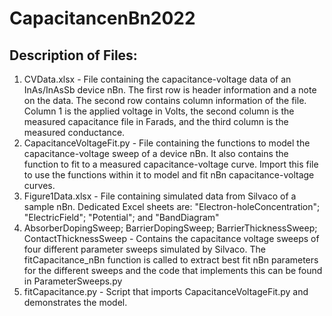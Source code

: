 # CapacitancenBn2022
## Description of Files:
1. CVData.xlsx - File containing the capacitance-voltage data of an InAs/InAsSb device nBn. The first row is header information and a note on the data. The second row contains column information of the file. Column 1 is the applied voltage in Volts, the second column is the measured capacitance file in Farads, and the third column is the measured conductance.
2. CapacitanceVoltageFit.py - File containing the functions to model the capacitance-voltage sweep of a device nBn. It also contains the function to fit to a measured capacitance-voltage curve. Import this file to use the functions within it to model and fit nBn capacitance-voltage curves.
3. Figure1Data.xlsx - File containing simulated data from Silvaco of a sample nBn. Dedicated Excel sheets are: "Electron-holeConcentration"; "ElectricField"; "Potential"; and "BandDiagram"
4. AbsorberDopingSweep; BarrierDopingSweep; BarrierThicknessSweep; ContactThicknessSweep - Contains the capacitance voltage sweeps of four different parameter sweeps simulated by Silvaco. The fitCapacitance_nBn function is called to extract best fit nBn parameters for the different sweeps and the code that implements this can be found in ParameterSweeps.py
5. fitCapacitance.py - Script that imports CapacitanceVoltageFit.py and demonstrates the model.
